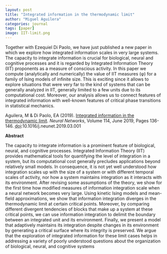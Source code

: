 ```yaml
---
layout: post
title: "Integrated information in the thermodynamic limit"
author: "Miguel Aguilera"
categories: journal
tags: [paper]
image: IIT-limit.png
---
```


Together with Ezequiel Di Paolo, we have just published a new paper in which we explore how integrated information scales in very large systems. The capacity to integrate information is crucial for biological, neural and cognitive processes and it is regarded by Integrated Information Theory (IIT) proponents as a measure of conscious activity. In this paper we compute (analytically and numerically) the value of IIT measures (<span class="ILfuVd NA6bn">φ</span>) for a family of Ising models of infinite size. This is exciting since it allows to explore situations that were very far to the kind of systems that can be generally analyzed in IIT, generally limited to a few units due to its computational cost. Moreover, our analysis allows us to connect features of integrated information with well-known features of critical phase transitions in statistical mechanics.

Aguilera, M & Di Paolo, EA (2019). [Integrated information in the thermodynamic limit](https://doi.org/10.1016/j.neunet.2019.03.001). _Neural Networks_, Volume 114, June 2019, Pages 136-146\. <abbr title="Digital Object Identifier">doi</abbr>:10.1016/j.neunet.2019.03.001 

**Abstract** 

The capacity to integrate information is a prominent feature of biological, neural, and cognitive processes. Integrated Information Theory (IIT) provides mathematical tools for quantifying the level of integration in a system, but its computational cost generally precludes applications beyond relatively small models. In consequence, it is not yet well understood how integration scales up with the size of a system or with different temporal scales of activity, nor how a system maintains integration as it interacts with its environment. After revising some assumptions of the theory, we show for the first time how modified measures of information integration scale when a neural network becomes very large. Using kinetic Ising models and mean-field approximations, we show that information integration diverges in the thermodynamic limit at certain critical points. Moreover, by comparing different divergent tendencies of blocks that make up a system at these critical points, we can use information integration to delimit the boundary between an integrated unit and its environment. Finally, we present a model that adaptively maintains its integration despite changes in its environment by generating a critical surface where its integrity is preserved. We argue that the exploration of integrated information for these limit cases helps in addressing a variety of poorly understood questions about the organization of biological, neural, and cognitive systems
